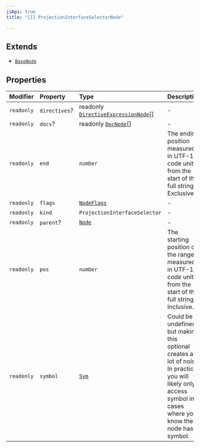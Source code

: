 ```yaml
---
jsApi: true
title: "[I] ProjectionInterfaceSelectorNode"

---
```

## Extends

- [`BaseNode`](BaseNode.md)

## Properties

| Modifier | Property | Type | Description | Inheritance |
| :------ | :------ | :------ | :------ | :------ |
| `readonly` | `directives`? | readonly [`DirectiveExpressionNode`](DirectiveExpressionNode.md)[] | - | [`BaseNode`](BaseNode.md).`directives` |
| `readonly` | `docs`? | readonly [`DocNode`](DocNode.md)[] | - | [`BaseNode`](BaseNode.md).`docs` |
| `readonly` | `end` | `number` | The ending position measured in UTF-16 code units from the start of the<br />full string. Exclusive. | [`BaseNode`](BaseNode.md).`end` |
| `readonly` | `flags` | [`NodeFlags`](../enumerations/NodeFlags.md) | - | [`BaseNode`](BaseNode.md).`flags` |
| `readonly` | `kind` | `ProjectionInterfaceSelector` | - | [`BaseNode`](BaseNode.md).`kind` |
| `readonly` | `parent`? | [`Node`](../type-aliases/Node.md) | - | [`BaseNode`](BaseNode.md).`parent` |
| `readonly` | `pos` | `number` | The starting position of the ranger measured in UTF-16 code units from the<br />start of the full string. Inclusive. | [`BaseNode`](BaseNode.md).`pos` |
| `readonly` | `symbol` | [`Sym`](Sym.md) | Could be undefined but making this optional creates a lot of noise. In practice,<br />you will likely only access symbol in cases where you know the node has a symbol. | [`BaseNode`](BaseNode.md).`symbol` |
